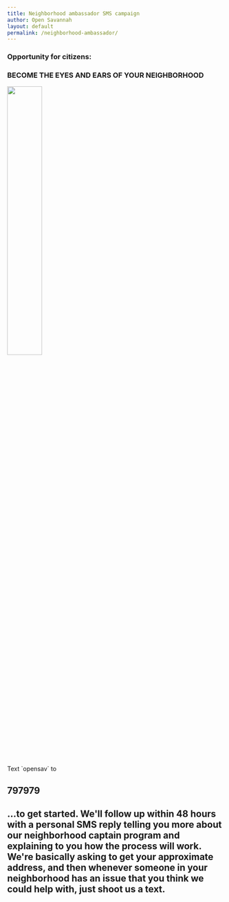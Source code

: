 ```yaml
---
title: Neighborhood ambassador SMS campaign
author: Open Savannah
layout: default
permalink: /neighborhood-ambassador/
---
```


### Opportunity for citizens:
<h3><strong> BECOME THE EYES AND EARS OF YOUR NEIGHBORHOOD</strong></h3>
<img width="40%" src="https://cvlassets.s3.amazonaws.com/np_text-message_526520_4A90E2.png">
<br><br>
Text `opensav` to 
<h2>797979<h2>
<p>...to get started. We'll follow up within 48 hours with a personal SMS reply telling you more about our neighborhood captain program and explaining to you how the process will work. We're basically asking to get your approximate address, and then whenever someone in your neighborhood has an issue that you think we could help with, just shoot us a text.</p> 

